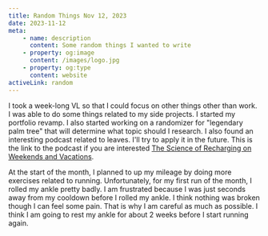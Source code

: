 ```yaml
---
title: Random Things Nov 12, 2023
date: 2023-11-12
meta:
    - name: description
      content: Some random things I wanted to write
    - property: og:image
      content: /images/logo.jpg
    - property: og:type
      content: website
activeLink: random
---
```


<script setup>
import BlogPost from './.vitepress/theme/components/BlogPost.vue';
</script>

<BlogPost>
  <div>
I took a week-long VL so that I could focus on other things other than work. I was able to do some things related to my side projects. I started my portfolio revamp. I also started working on a randomizer for "legendary palm tree" that will determine what topic should I research. I also found an interesting podcast related to leaves. I'll try to apply it in the future. This is the link to the podcast if you are interested <a href="https://www.ted.com/podcasts/worklife/the-science-of-recharging-on-weekends-and-vacations-transcript" rel="noopener">The Science of Recharging on Weekends and Vacations</a>.

At the start of the month, I planned to up my mileage by doing more exercises related to running. Unfortunately, for my first run of the month, I rolled my ankle pretty badly. I am frustrated because I was just seconds away from my cooldown before I rolled my ankle. I think nothing was broken though I can feel some pain. That is why I am careful as much as possible. I think I am going to rest my ankle for about 2 weeks before I start running again.

  </div>
</BlogPost>
